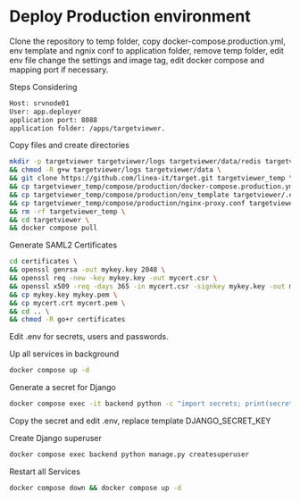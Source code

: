 # Deploy Production environment

Clone the repository to temp folder, copy docker-compose.production.yml, env template and ngnix conf to application folder, remove temp folder, edit env file change the settings and image tag, edit docker compose and mapping port if necessary.

Steps Considering 

```bash
Host: srvnode01
User: app.deployer
application port: 8088 
application folder: /apps/targetviewer.
```
Copy files and create directories

```bash
mkdir -p targetviewer targetviewer/logs targetviewer/data/redis targetviewer/data/tmp targetviewer/certificates \
&& chmod -R g+w targetviewer/logs targetviewer/data \
&& git clone https://github.com/linea-it/target.git targetviewer_temp \
&& cp targetviewer_temp/compose/production/docker-compose.production.yml targetviewer/docker-compose.yml \ 
&& cp targetviewer_temp/compose/production/env_template targetviewer/.env \ 
&& cp targetviewer_temp/compose/production/nginx-proxy.conf targetviewer/nginx-proxy.conf
&& rm -rf targetviewer_temp \
&& cd targetviewer \
&& docker compose pull
```

Generate SAML2 Certificates

```bash
cd certificates \
&& openssl genrsa -out mykey.key 2048 \
&& openssl req -new -key mykey.key -out mycert.csr \
&& openssl x509 -req -days 365 -in mycert.csr -signkey mykey.key -out mycert.crt \
&& cp mykey.key mykey.pem \
&& cp mycert.crt mycert.pem \
&& cd .. \
&& chmod -R go+r certificates
```

Edit .env for secrets, users and passwords.

Up all services in background

```bash
docker compose up -d
```

Generate a secret for Django 
```bash
docker compose exec -it backend python -c "import secrets; print(secrets.token_urlsafe())"
```
Copy the secret and edit .env, replace template DJANGO_SECRET_KEY

Create Django superuser
```bash
docker compose exec backend python manage.py createsuperuser
```

Restart all Services
```bash
docker compose down && docker compose up -d
```



